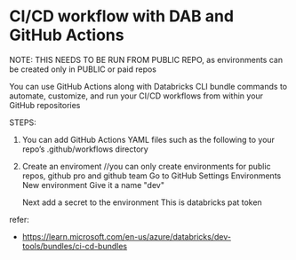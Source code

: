 # CI/CD workflow with DAB and GitHub Actions

NOTE: THIS NEEDS TO BE RUN FROM PUBLIC REPO, as environments can be created only in PUBLIC or paid repos

You can use GitHub Actions along with Databricks CLI bundle commands to automate, customize, and run your CI/CD workflows from within your GitHub repositories

STEPS:
1. You can add GitHub Actions YAML files such as the following to your repo’s .github/workflows directory
2. Create an enviroment //you can only create environments for public repos, github pro and github team
   Go to GitHub
   Settings
   Environments
   New environment
   Give it a name "dev"

   Next 
   add a secret to the environment
   This is databricks pat token
   



refer:
* https://learn.microsoft.com/en-us/azure/databricks/dev-tools/bundles/ci-cd-bundles